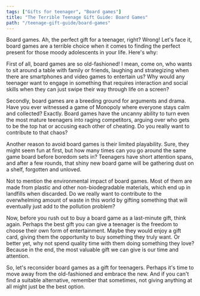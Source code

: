 ```yaml
---
tags: ["Gifts for teenager", "Board games"]
title: "The Terrible Teenage Gift Guide: Board Games"
path: "/teenage-gift-guide/board-games"
---
```


Board games. Ah, the perfect gift for a teenager, right? Wrong! Let's face it, board games are a terrible choice when it comes to finding the perfect present for those moody adolescents in your life. Here's why:

First of all, board games are so old-fashioned! I mean, come on, who wants to sit around a table with family or friends, laughing and strategizing when there are smartphones and video games to entertain us? Why would any teenager want to engage in something that requires interaction and social skills when they can just swipe their way through life on a screen?

Secondly, board games are a breeding ground for arguments and drama. Have you ever witnessed a game of Monopoly where everyone stays calm and collected? Exactly. Board games have the uncanny ability to turn even the most mature teenagers into raging competitors, arguing over who gets to be the top hat or accusing each other of cheating. Do you really want to contribute to that chaos?

Another reason to avoid board games is their limited playability. Sure, they might seem fun at first, but how many times can you go around the same game board before boredom sets in? Teenagers have short attention spans, and after a few rounds, that shiny new board game will be gathering dust on a shelf, forgotten and unloved.

Not to mention the environmental impact of board games. Most of them are made from plastic and other non-biodegradable materials, which end up in landfills when discarded. Do we really want to contribute to the overwhelming amount of waste in this world by gifting something that will eventually just add to the pollution problem?

Now, before you rush out to buy a board game as a last-minute gift, think again. Perhaps the best gift you can give a teenager is the freedom to choose their own form of entertainment. Maybe they would enjoy a gift card, giving them the opportunity to buy something they truly want. Or better yet, why not spend quality time with them doing something they love? Because in the end, the most valuable gift we can give is our time and attention.

So, let's reconsider board games as a gift for teenagers. Perhaps it's time to move away from the old-fashioned and embrace the new. And if you can't find a suitable alternative, remember that sometimes, not giving anything at all might just be the best option.